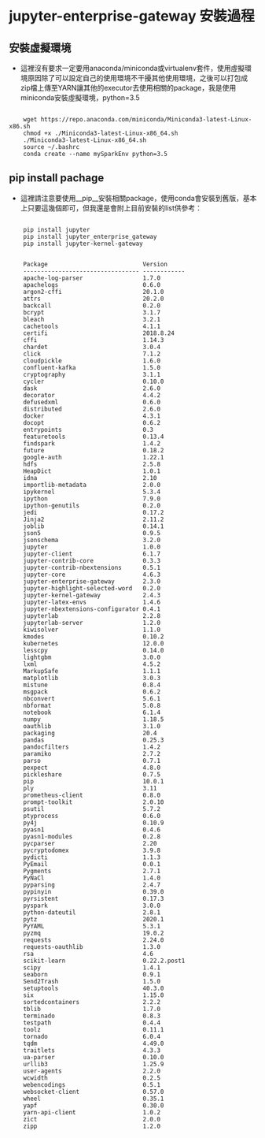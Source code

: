 # jupyter-enterprise-gateway 安裝過程
## 安裝虛擬環境

*  這裡沒有要求一定要用anaconda/miniconda或virtualenv套件，使用虛擬環境原因除了可以設定自己的使用環境不干擾其他使用環境，之後可以打包成zip檔上傳至YARN讓其他的executor去使用相關的package，我是使用miniconda安裝虛擬環境，python=3.5
<pre><code>  
    wget https://repo.anaconda.com/miniconda/Miniconda3-latest-Linux-x86.sh
    chmod +x ./Miniconda3-latest-Linux-x86_64.sh
    ./Miniconda3-latest-Linux-x86_64.sh
    source ~/.bashrc
    conda create --name mySparkEnv python=3.5
</code></pre>
    
## pip install pachage

*  這裡請注意要使用__pip__安裝相關package，使用conda會安裝到舊版，基本上只要這幾個即可，但我還是會附上目前安裝的list供參考：
<pre><code>
    pip install jupyter
    pip install jupyter_enterprise_gateway
    pip install jupyter-kernel-gateway 
</code></pre>


<pre><code>
    Package                           Version
    --------------------------------- ------------
    apache-log-parser                 1.7.0
    apachelogs                        0.6.0
    argon2-cffi                       20.1.0
    attrs                             20.2.0
    backcall                          0.2.0
    bcrypt                            3.1.7
    bleach                            3.2.1
    cachetools                        4.1.1
    certifi                           2018.8.24
    cffi                              1.14.3
    chardet                           3.0.4
    click                             7.1.2
    cloudpickle                       1.6.0
    confluent-kafka                   1.5.0
    cryptography                      3.1.1
    cycler                            0.10.0
    dask                              2.6.0
    decorator                         4.4.2
    defusedxml                        0.6.0
    distributed                       2.6.0
    docker                            4.3.1
    docopt                            0.6.2
    entrypoints                       0.3
    featuretools                      0.13.4
    findspark                         1.4.2
    future                            0.18.2
    google-auth                       1.22.1
    hdfs                              2.5.8
    HeapDict                          1.0.1
    idna                              2.10
    importlib-metadata                2.0.0
    ipykernel                         5.3.4
    ipython                           7.9.0
    ipython-genutils                  0.2.0
    jedi                              0.17.2
    Jinja2                            2.11.2
    joblib                            0.14.1
    json5                             0.9.5
    jsonschema                        3.2.0
    jupyter                           1.0.0
    jupyter-client                    6.1.7
    jupyter-contrib-core              0.3.3
    jupyter-contrib-nbextensions      0.5.1
    jupyter-core                      4.6.3
    jupyter-enterprise-gateway        2.3.0
    jupyter-highlight-selected-word   0.2.0
    jupyter-kernel-gateway            2.4.3
    jupyter-latex-envs                1.4.6
    jupyter-nbextensions-configurator 0.4.1
    jupyterlab                        2.2.8
    jupyterlab-server                 1.2.0
    kiwisolver                        1.1.0
    kmodes                            0.10.2
    kubernetes                        12.0.0
    lesscpy                           0.14.0
    lightgbm                          3.0.0
    lxml                              4.5.2
    MarkupSafe                        1.1.1
    matplotlib                        3.0.3
    mistune                           0.8.4
    msgpack                           0.6.2
    nbconvert                         5.6.1
    nbformat                          5.0.8
    notebook                          6.1.4
    numpy                             1.18.5
    oauthlib                          3.1.0
    packaging                         20.4
    pandas                            0.25.3
    pandocfilters                     1.4.2
    paramiko                          2.7.2
    parso                             0.7.1
    pexpect                           4.8.0
    pickleshare                       0.7.5
    pip                               10.0.1
    ply                               3.11
    prometheus-client                 0.8.0
    prompt-toolkit                    2.0.10
    psutil                            5.7.2
    ptyprocess                        0.6.0
    py4j                              0.10.9
    pyasn1                            0.4.6
    pyasn1-modules                    0.2.8
    pycparser                         2.20
    pycryptodomex                     3.9.8
    pydicti                           1.1.3
    PyEmail                           0.0.1
    Pygments                          2.7.1
    PyNaCl                            1.4.0
    pyparsing                         2.4.7
    pypinyin                          0.39.0
    pyrsistent                        0.17.3
    pyspark                           3.0.0
    python-dateutil                   2.8.1
    pytz                              2020.1
    PyYAML                            5.3.1
    pyzmq                             19.0.2
    requests                          2.24.0
    requests-oauthlib                 1.3.0
    rsa                               4.6
    scikit-learn                      0.22.2.post1
    scipy                             1.4.1
    seaborn                           0.9.1
    Send2Trash                        1.5.0
    setuptools                        40.3.0
    six                               1.15.0
    sortedcontainers                  2.2.2
    tblib                             1.7.0
    terminado                         0.8.3
    testpath                          0.4.4
    toolz                             0.11.1
    tornado                           6.0.4
    tqdm                              4.49.0
    traitlets                         4.3.3
    ua-parser                         0.10.0
    urllib3                           1.25.9
    user-agents                       2.2.0
    wcwidth                           0.2.5
    webencodings                      0.5.1
    websocket-client                  0.57.0
    wheel                             0.35.1
    yapf                              0.30.0
    yarn-api-client                   1.0.2
    zict                              2.0.0
    zipp                              1.2.0
</code></pre>
